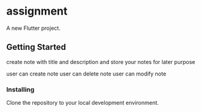 # assignment

A new Flutter project.

## Getting Started

create note with title and description and store your notes for later purpose

user can create note 
user can delete note 
user can modify note 


### Installing

Clone the repository to your local development environment.

